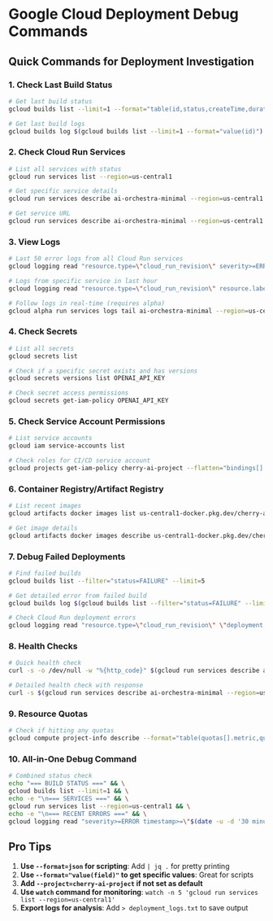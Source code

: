 # Google Cloud Deployment Debug Commands

## Quick Commands for Deployment Investigation

### 1. Check Last Build Status
```bash
# Get last build status
gcloud builds list --limit=1 --format="table(id,status,createTime,duration)"

# Get last build logs
gcloud builds log $(gcloud builds list --limit=1 --format="value(id)")
```

### 2. Check Cloud Run Services
```bash
# List all services with status
gcloud run services list --region=us-central1

# Get specific service details
gcloud run services describe ai-orchestra-minimal --region=us-central1

# Get service URL
gcloud run services describe ai-orchestra-minimal --region=us-central1 --format="value(status.url)"
```

### 3. View Logs
```bash
# Last 50 error logs from all Cloud Run services
gcloud logging read "resource.type=\"cloud_run_revision\" severity>=ERROR" --limit=50 --format=json

# Logs from specific service in last hour
gcloud logging read "resource.type=\"cloud_run_revision\" resource.labels.service_name=\"ai-orchestra-minimal\" timestamp>=\"$(date -u -d '1 hour ago' '+%Y-%m-%dT%H:%M:%S')Z\"" --limit=100

# Follow logs in real-time (requires alpha)
gcloud alpha run services logs tail ai-orchestra-minimal --region=us-central1
```

### 4. Check Secrets
```bash
# List all secrets
gcloud secrets list

# Check if a specific secret exists and has versions
gcloud secrets versions list OPENAI_API_KEY

# Check secret access permissions
gcloud secrets get-iam-policy OPENAI_API_KEY
```

### 5. Check Service Account Permissions
```bash
# List service accounts
gcloud iam service-accounts list

# Check roles for CI/CD service account
gcloud projects get-iam-policy cherry-ai-project --flatten="bindings[].members" --filter="bindings.members:cicd-sa@cherry-ai-project.iam.gserviceaccount.com" --format="table(bindings.role)"
```

### 6. Container Registry/Artifact Registry
```bash
# List recent images
gcloud artifacts docker images list us-central1-docker.pkg.dev/cherry-ai-project/orchestra-repo --limit=5

# Get image details
gcloud artifacts docker images describe us-central1-docker.pkg.dev/cherry-ai-project/orchestra-repo/ai-orchestra-minimal:latest
```

### 7. Debug Failed Deployments
```bash
# Find failed builds
gcloud builds list --filter="status=FAILURE" --limit=5

# Get detailed error from failed build
gcloud builds log $(gcloud builds list --filter="status=FAILURE" --limit=1 --format="value(id)") | grep -A5 -B5 "ERROR"

# Check Cloud Run deployment errors
gcloud logging read "resource.type=\"cloud_run_revision\" \"deployment failed\"" --limit=20
```

### 8. Health Checks
```bash
# Quick health check
curl -s -o /dev/null -w "%{http_code}" $(gcloud run services describe ai-orchestra-minimal --region=us-central1 --format="value(status.url)")/health

# Detailed health check with response
curl -s $(gcloud run services describe ai-orchestra-minimal --region=us-central1 --format="value(status.url)")/health | jq .
```

### 9. Resource Quotas
```bash
# Check if hitting any quotas
gcloud compute project-info describe --format="table(quotas[].metric,quotas[].limit,quotas[].usage)" | grep -v " 0$"
```

### 10. All-in-One Debug Command
```bash
# Combined status check
echo "=== BUILD STATUS ===" && \
gcloud builds list --limit=1 && \
echo -e "\n=== SERVICES ===" && \
gcloud run services list --region=us-central1 && \
echo -e "\n=== RECENT ERRORS ===" && \
gcloud logging read "severity>=ERROR timestamp>=\"$(date -u -d '30 minutes ago' '+%Y-%m-%dT%H:%M:%S')Z\"" --limit=5
```

## Pro Tips

1. **Use `--format=json` for scripting**: Add `| jq .` for pretty printing
2. **Use `--format="value(field)"` to get specific values**: Great for scripts
3. **Add `--project=cherry-ai-project` if not set as default**
4. **Use `watch` command for monitoring**: `watch -n 5 'gcloud run services list --region=us-central1'`
5. **Export logs for analysis**: Add `> deployment_logs.txt` to save output
